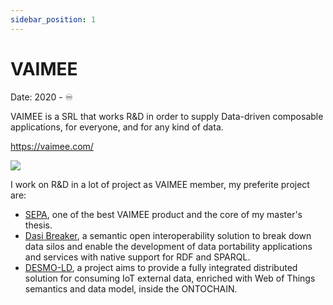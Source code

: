 ```yaml
---
sidebar_position: 1
---
```


# VAIMEE

<div >
<p style={{textAlign: 'right'}}>Date: 2020 - ♾️</p>
</div>

VAIMEE is a SRL that works R&D in order to supply Data-driven composable applications, for everyone, and for any kind of data.

<a href="https://vaimee.com/" target="_blank">https://vaimee.com/</a>
<a href="https://vaimee.com/" target="_blank">
<div style={{textAlign: 'center'}}>
  <img  style={{ width:"50%"}} src="/MyPortfolio/img/Vaimee.png" />
</div>
</a>

I work on R&D in a lot of project as VAIMEE member, my preferite project are:

- [SEPA](https://github.com/arces-wot/SEPA), one of the best VAIMEE product and the core of my master's thesis.
- [Dasi Breaker](https://github.com/vaimee/dasi-breaker), a semantic open interoperability solution to break down data silos and enable the development of data portability applications and services with native support for RDF and SPARQL.
- [DESMO-LD](https://github.com/vaimee/desmo), a project aims to provide a fully integrated distributed solution for consuming IoT external data, enriched with Web of Things semantics and data model, inside the ONTOCHAIN.